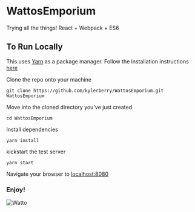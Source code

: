 # WattosEmporium
Trying all the things! React + Webpack + ES6

## To Run Locally

This uses [Yarn](https://yarnpkg.com/en/) as a package manager. Follow the installation instructions [here](https://yarnpkg.com/en/docs/install)

Clone the repo onto your machine
```
git clone https://github.com/kylerberry/WattosEmporium.git WattosEmporium
```

Move into the cloned directory you've just created
```
cd WattosEmporium
```

Install dependencies
```
yarn install
```

kickstart the test server
```
yarn start
```

Navigate your browser to [localhost:8080](http://localhost:8080/)

### Enjoy!

![Watto](https://www.evernote.com/shard/s309/sh/2c0c186d-ef48-41de-b32f-01452741c01a/f140a82e81f14d8a/res/3699d18e-3f80-45ac-b8ff-d5ad2e9549aa/skitch.jpg?resizeSmall&width=832)
